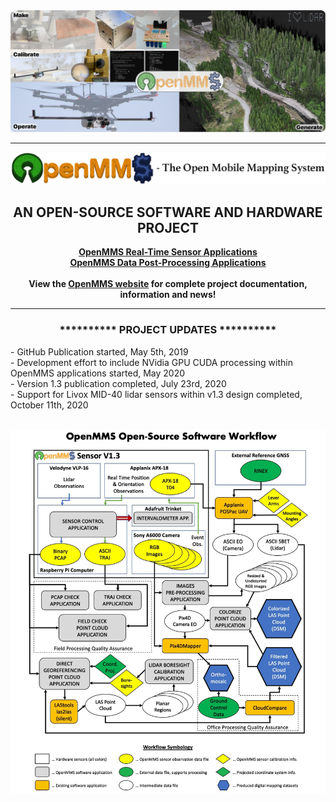 <img src="./images/github_mosaic3_med.jpg">
<hr>
<p>
<img src="./images/pc_logo7.jpg">
</p>

<h2 align="center">AN OPEN-SOURCE SOFTWARE AND HARDWARE PROJECT</h2>
<p align="center">
 <b><a href="./sensor_firmware">OpenMMS Real-Time Sensor Applications</a></b><br>
 <b><a href="./post_processing">OpenMMS Data Post-Processing Applications</a></b><br><br>
 <b>View the <a href="https://www.openmms.org">OpenMMS website</a> for complete project documentation, information and news!</b><br>
</p>
<hr>
<h3 align="center">********** PROJECT UPDATES **********</h3>
<p>
 - GitHub Publication started, May 5th, 2019<br>
 - Development effort to include NVidia GPU CUDA processing within OpenMMS applications started, May 2020<br>
 - Version 1.3 publication completed, July 23rd, 2020<br>
 - Support for Livox MID-40 lidar sensors within v1.3 design completed, October 11th, 2020<br>
</p>
<br>
<img src="./images/pp_workflow2.jpg">
